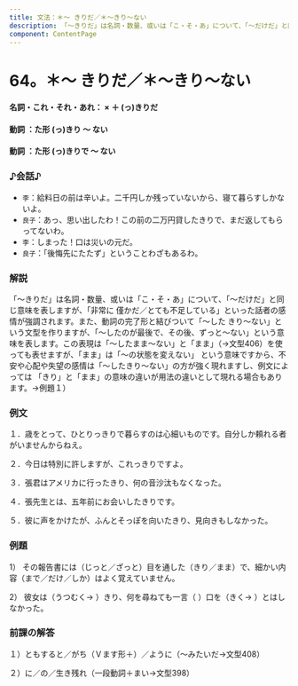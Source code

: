 ```yaml
---
title: 文法：＊～ きりだ／＊～きり～ない
description: 「～きりだ」は名詞・数量、或いは「こ・そ・あ」について、「～だけだ」と同じ意味を表しますが、「非常に 僅かだ／とても不足している」といった話者の感情が強調されます。また、動詞の完了形と結びついて「～した きり～ない」という文型を作りますが、「～したのが最後で、その後、ずっと～ない」という意味を表します。こ の表現は「～したまま～ない」と「まま」（→文型406）を使っても表せますが、「まま」は「～の状態を変えない」 という意味ですから、不安や心配や失望の感情は「～したきり～ない」の方が強く現れますし、例文によっては 「きり」と「まま」の意味の違いが用法の違いとして現れる場合もあります。→例題１）
component: ContentPage
---
```



# 64。＊～ きりだ／＊～きり～ない
#### 名詞・これ・それ・あれ： × ＋ (っ)きりだ
#### 動詞 ：た形 (っ)きり ～ ない
#### 動詞 ：た形 (っ)きりで ～ ない
### ♪会話♪
- `李`：給料日の前は辛いよ。二千円しか残っていないから、寝て暮らすしかないよ。
- `良子`：あっ、思い出したわ！この前の二万円貸したきりで、まだ返してもらってないわ。
- `李`：しまった！口は災いの元だ。
- `良子`：「後悔先にたたず」ということわざもあるわ。
### 解説
「～きりだ」は名詞・数量、或いは「こ・そ・あ」について、「～だけだ」と同じ意味を表しますが、「非常に 僅かだ／とても不足している」といった話者の感情が強調されます。また、動詞の完了形と結びついて「～した きり～ない」という文型を作りますが、「～したのが最後で、その後、ずっと～ない」という意味を表します。この表現は「～したまま～ない」と「まま」（→文型406）を使っても表せますが、「まま」は「～の状態を変えない」 という意味ですから、不安や心配や失望の感情は「～したきり～ない」の方が強く現れますし、例文によっては 「きり」と「まま」の意味の違いが用法の違いとして現れる場合もあります。→例題１）
### 例文
１．歳をとって、ひとりっきりで暮らすのは心細いものです。自分しか頼れる者がいませんからねえ。

２．今日は特別に許しますが、これっきりですよ。

３．張君はアメリカに行ったきり、何の音沙汰もなくなった。

４．張先生とは、五年前にお会いしたきりです。

５．彼に声をかけたが、ふんとそっぽを向いたきり、見向きもしなかった。
### 例題
1） その報告書には（じっと／ざっと）目を通した（きり／まま）で、細かい内容（まで／だけ／しか）はよく覚えていません。    

2） 彼女は（うつむく→ ）きり、何を尋ねても一言（ ）口を（きく→ ）とはしなかった。
### 前課の解答
１）ともすると／がち（Ｖます形＋）／ように（～みたいだ→文型408）

２）に／の／生き残れ（一段動詞＋まい→文型398）
